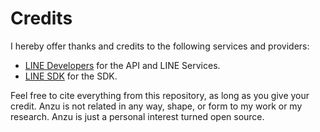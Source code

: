 # Credits

I hereby offer thanks and credits to the following services and providers:

- [LINE Developers](https://developers.line.biz/en/) for the API and LINE Services.
- [LINE SDK](https://github.com/line/line-bot-sdk-nodejs) for the SDK.

Feel free to cite everything from this repository, as long as you give your credit. Anzu is not related in any way, shape, or form to my work or my research. Anzu is just a personal interest turned open source.
